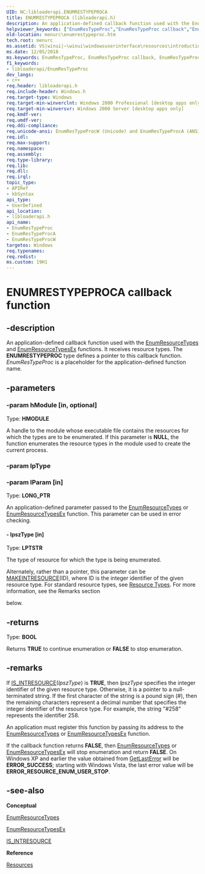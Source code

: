 ```yaml
---
UID: NC:libloaderapi.ENUMRESTYPEPROCA
title: ENUMRESTYPEPROCA (libloaderapi.h)
description: An application-defined callback function used with the EnumResourceTypes and EnumResourceTypesEx functions.
helpviewer_keywords: ["EnumResTypeProc","EnumResTypeProc callback","EnumResTypeProc callback function [Menus and Other Resources]","EnumResTypeProcA","EnumResTypeProcW","_win32_EnumResTypeProc","_win32_enumrestypeproc_cpp","libloaderapi/EnumResTypeProc","libloaderapi/EnumResTypeProcA","libloaderapi/EnumResTypeProcW","menurc.enumrestypeproc","winui._win32_enumrestypeproc"]
old-location: menurc\enumrestypeproc.htm
tech.root: menurc
ms.assetid: VS|winui|~\winui\windowsuserinterface\resources\introductiontoresources\resourcereference\resourcefunctions\enumrestypeproc.htm
ms.date: 12/05/2018
ms.keywords: EnumResTypeProc, EnumResTypeProc callback, EnumResTypeProc callback function [Menus and Other Resources], EnumResTypeProcA, EnumResTypeProcW, _win32_EnumResTypeProc, _win32_enumrestypeproc_cpp, libloaderapi/EnumResTypeProc, libloaderapi/EnumResTypeProcA, libloaderapi/EnumResTypeProcW, menurc.enumrestypeproc, winui._win32_enumrestypeproc
f1_keywords:
- libloaderapi/EnumResTypeProc
dev_langs:
- c++
req.header: libloaderapi.h
req.include-header: Windows.h
req.target-type: Windows
req.target-min-winverclnt: Windows 2000 Professional [desktop apps only]
req.target-min-winversvr: Windows 2000 Server [desktop apps only]
req.kmdf-ver: 
req.umdf-ver: 
req.ddi-compliance: 
req.unicode-ansi: EnumResTypeProcW (Unicode) and EnumResTypeProcA (ANSI)
req.idl: 
req.max-support: 
req.namespace: 
req.assembly: 
req.type-library: 
req.lib: 
req.dll: 
req.irql: 
topic_type:
- APIRef
- kbSyntax
api_type:
- UserDefined
api_location:
- libloaderapi.h
api_name:
- EnumResTypeProc
- EnumResTypeProcA
- EnumResTypeProcW
targetos: Windows
req.typenames: 
req.redist: 
ms.custom: 19H1
---
```


# ENUMRESTYPEPROCA callback function


## -description


An application-defined callback function used with the <a href="https://msdn.microsoft.com/51a22bbf-e834-434e-8a2f-9d172d02b228">EnumResourceTypes</a> and <a href="https://msdn.microsoft.com/212ee064-b5d1-4309-9ee0-72340dd69328">EnumResourceTypesEx</a> functions. It receives resource types. The <b>ENUMRESTYPEPROC</b> type defines a pointer to this callback function. <i>EnumResTypeProc</i> is a placeholder for the application-defined function name. 


## -parameters




### -param hModule [in, optional]

Type: <b>HMODULE</b>

A handle to the module whose executable file contains the resources for which the types are to be enumerated. If this parameter is <b>NULL</b>, the function enumerates the resource types in the module used to create the current process. 


### -param lpType


### -param lParam [in]

Type: <b>LONG_PTR</b>

An application-defined parameter passed to the <a href="https://msdn.microsoft.com/51a22bbf-e834-434e-8a2f-9d172d02b228">EnumResourceTypes</a> or <a href="https://msdn.microsoft.com/212ee064-b5d1-4309-9ee0-72340dd69328">EnumResourceTypesEx</a> function. This parameter can be used in error checking. 


#### - lpszType [in]

Type: <b>LPTSTR</b>

The type of resource for which the type is being enumerated. 

Alternately, rather than a pointer, this parameter can be <a href="https://msdn.microsoft.com/761df981-776f-43ca-9cc9-bb82a49f66e6">MAKEINTRESOURCE</a>(ID), where ID is the integer identifier of the given resource type. For standard resource types, see <a href="https://docs.microsoft.com/windows/desktop/menurc/resource-types">Resource Types</a>. For more information, see the Remarks section 

below.


## -returns



Type: <b>BOOL</b>

Returns <b>TRUE</b> to continue enumeration or <b>FALSE</b> to stop enumeration.




## -remarks



If <a href="https://msdn.microsoft.com/af7d1343-93b7-4e11-a299-3c2f19bb2e98">IS_INTRESOURCE</a>(<i>lpszType</i>) is <b>TRUE</b>, then <i>lpszType</i> specifies the integer identifier of the given resource type. Otherwise, it is a pointer to a null-terminated string. If the first character of the string is a pound sign (#), then the remaining characters represent a decimal number that specifies the integer identifier of the resource type. For example, the string "#258" represents the identifier 258.

An application must register this function by passing its address to the <a href="https://msdn.microsoft.com/51a22bbf-e834-434e-8a2f-9d172d02b228">EnumResourceTypes</a> or <a href="https://msdn.microsoft.com/212ee064-b5d1-4309-9ee0-72340dd69328">EnumResourceTypesEx</a> function. 

If the callback function returns <b>FALSE</b>, then <a href="https://msdn.microsoft.com/51a22bbf-e834-434e-8a2f-9d172d02b228">EnumResourceTypes</a> or <a href="https://msdn.microsoft.com/212ee064-b5d1-4309-9ee0-72340dd69328">EnumResourceTypesEx</a> will stop enumeration and return <b>FALSE</b>. On Windows XP and earlier the value obtained from <a href="https://docs.microsoft.com/windows/desktop/api/errhandlingapi/nf-errhandlingapi-getlasterror">GetLastError</a> will be <b>ERROR_SUCCESS</b>; starting with Windows Vista, the last error value will be <b>ERROR_RESOURCE_ENUM_USER_STOP</b>.




## -see-also




<b>Conceptual</b>



<a href="https://msdn.microsoft.com/51a22bbf-e834-434e-8a2f-9d172d02b228">EnumResourceTypes</a>



<a href="https://msdn.microsoft.com/212ee064-b5d1-4309-9ee0-72340dd69328">EnumResourceTypesEx</a>



<a href="https://msdn.microsoft.com/af7d1343-93b7-4e11-a299-3c2f19bb2e98">IS_INTRESOURCE</a>



<b>Reference</b>



<a href="https://msdn.microsoft.com/ff321356-c999-4021-a537-fbe863996e24">Resources</a>
 

 

